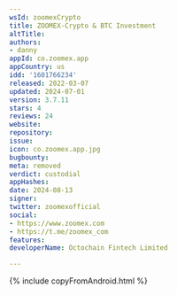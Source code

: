 ```yaml
---
wsId: zoomexCrypto
title: ZOOMEX-Crypto & BTC Investment
altTitle: 
authors:
- danny
appId: co.zoomex.app
appCountry: us
idd: '1601766234'
released: 2022-03-07
updated: 2024-07-01
version: 3.7.11
stars: 4
reviews: 24
website: 
repository: 
issue: 
icon: co.zoomex.app.jpg
bugbounty: 
meta: removed
verdict: custodial
appHashes: 
date: 2024-08-13
signer: 
twitter: zoomexofficial
social:
- https://www.zoomex.com
- https://t.me/zoomex_com
features: 
developerName: Octochain Fintech Limited

---
```


{% include copyFromAndroid.html %}
